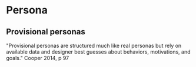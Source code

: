 # Persona
## Provisional personas
"Provisional personas are structured much like real personas but rely on available data
and designer best guesses about behaviors, motivations, and goals."
Cooper 2014, p 97
